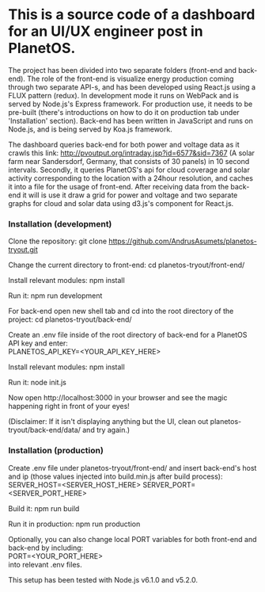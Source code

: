 # This is a source code of a dashboard for an UI/UX engineer post in PlanetOS. 

The project has been divided into two separate folders (front-end and back-end). The role of the front-end is visualize energy production coming through two separate API-s, and has been developed using React.js using a FLUX pattern (redux). In development mode it runs on WebPack and is served by Node.js's Express framework. For production use, it needs to be pre-built (there's introductions on how to do it on production tab under 'Installation' section). Back-end has been written in JavaScript and runs on Node.js, and is being served by Koa.js framework. 

The dashboard queries back-end for both power and voltage data as it crawls this link: http://pvoutput.org/intraday.jsp?id=6577&sid=7367 (A solar farm near Sandersdorf, Germany, that consists of 30 panels) in 10 second intervals. Secondly, it queries PlanetOS's api for cloud coverage and solar activity corresponding to the location with a 24hour resolution, and caches it into a file for the usage of front-end. After receiving data from the back-end it will is use it draw a grid for power and voltage and two separate graphs for cloud and solar data using d3.js's component for React.js. 


### Installation (development) 
Clone the repository: 
git clone https://github.com/AndrusAsumets/planetos-tryout.git 

Change the current directory to front-end: 
cd planetos-tryout/front-end/ 

Install relevant modules: 
npm install 

Run it: 
npm run development 

For back-end open new shell tab and cd into the root directory of the project: 
cd planetos-tryout/back-end/ 

Create an .env file inside of the root directory of back-end for a PlanetOS API key and enter:  
PLANETOS_API_KEY=<YOUR_API_KEY_HERE> 

Install relevant modules: 
npm install 

Run it: 
node init.js 

Now open http://localhost:3000 in your browser and see the magic happening right in front of your eyes! 

(Disclaimer: If it isn't displaying anything but the UI, clean out planetos-tryout/back-end/data/ and try again.) 

### Installation (production) 

Create .env file under planetos-tryout/front-end/ and insert back-end's host and ip (those values injected into build.min.js after build process):  
SERVER_HOST=<SERVER_HOST_HERE> 
SERVER_PORT=<SERVER_PORT_HERE> 

Build it: 
npm run build 

Run it in production: 
npm run production 

Optionally, you can also change local PORT variables for both front-end and back-end by including:  
PORT=<YOUR_PORT_HERE>  
into relevant .env files.  

This setup has been tested with Node.js v6.1.0 and v5.2.0. 
